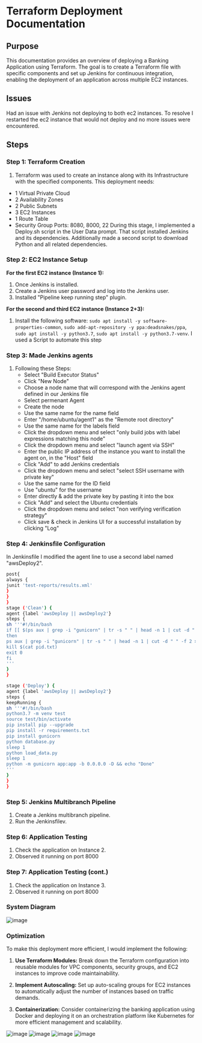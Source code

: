 # Terraform Deployment Documentation

## Purpose
This documentation provides an overview of deploying a Banking Application using Terraform. The goal is to create a Terraform file with specific components and set up Jenkins for continuous integration, enabling the deployment of an application across multiple EC2 instances.

## Issues
Had an issue with Jenkins not deploying to both ec2 instances. To resolve I restarted the ec2 instance that would not deploy and no more issues were encountered.
## Steps

### Step 1: Terraform Creation
1. Terraform was used to create an instance along with its Infrastructure with the specified components.
This deployment needs:
- 1 Virtual Private Cloud
- 2 Availability Zones
- 2 Public Subnets
- 3 EC2 Instances
- 1 Route Table
- Security Group Ports: 8080, 8000, 22
  During this stage, I implemented a Deploy.sh script in the User Data prompt. That script installed Jenkins and its dependencies. Additionally made a second script to download Python and all related dependencies.
   
### Step 2: EC2 Instance Setup
**For the first EC2 instance (Instance 1):**
1. Once Jenkins is installed.
2. Create a Jenkins user password and log into the Jenkins user.
3. Installed "Pipeline keep running step" plugin.

**For the second and third EC2 instance (Instance 2+3):**
1. Install the following software: `sudo apt install -y software-properties-common`, `sudo add-apt-repository -y ppa:deadsnakes/ppa`, `sudo apt install -y python3.7`, `sudo apt install -y python3.7-venv`. I used a Script to automate this step

### Step 3: Made Jenkins agents
1. Following these Steps:
    - Select "Build Executor Status"
    - Click "New Node"
    - Choose a node name that will correspond with the Jenkins agent defined in our Jenkins file
    - Select permenant Agent
    - Create the node
    - Use the same name for the name field
    - Enter "/home/ubuntu/agent1" as the "Remote root directory"
    - Use the same name for the labels field
    - Click the dropdown menu and select "only build jobs with label expressions matching this node"
    - Click the dropdown menu and select "launch agent via SSH"
    - Enter the public IP address of the instance you want to install the agent on, in the "Host" field
    - Click "Add" to add Jenkins credentials
    - Click the dropdown menu and select "select SSH username with private key"
    - Use the same name for the ID field 
    - Use "ubuntu" for the username
    - Enter directly & add the private key by pasting it into the box
    - Click "Add" and select the Ubuntu credentials
    - Click the dropdown menu and select "non verifying verification strategy"
    - Click save & check in Jenkins UI for a successful installation by clicking "Log"

### Step 4: Jenkinsfile Configuration
In Jenkinsfile I modified the agent line to use a second label named "awsDeploy2".
```bash
post{
always {
junit 'test-reports/results.xml'
}
}
}
stage ('Clean') {
agent {label 'awsDeploy || awsDeploy2'}
steps {
sh '''#!/bin/bash
if [[ $(ps aux | grep -i "gunicorn" | tr -s " " | head -n 1 | cut -d " " -f 2) != 0 ]]
then
ps aux | grep -i "gunicorn" | tr -s " " | head -n 1 | cut -d " " -f 2 > pid.txt
kill $(cat pid.txt)
exit 0
fi
'''
}
}
```
```bash
stage ('Deploy') {
agent {label 'awsDeploy || awsDeploy2'}
steps {
keepRunning {
sh '''#!/bin/bash
python3.7 -m venv test
source test/bin/activate
pip install pip --upgrade
pip install -r requirements.txt
pip install gunicorn
python database.py
sleep 1
python load_data.py
sleep 1 
python -m gunicorn app:app -b 0.0.0.0 -D && echo "Done"
'''
}
}
}
```
### Step 5: Jenkins Multibranch Pipeline
1. Create a Jenkins multibranch pipeline.
2. Run the Jenkinsfilev.

### Step 6: Application Testing
1. Check the application on Instance 2.
2. Observed it running on port 8000

### Step 7: Application Testing (cont.)
1. Check the application on Instance 3.
2. Observed it running on port 8000



### System Diagram
![image](Deployment5.1/Deployment5.1.png)

### Optimization
To make this deployment more efficient, I would implement the following:

1. **Use Terraform Modules:** Break down the Terraform configuration into reusable modules for VPC components, security groups, and EC2 instances to improve code maintainability.

2. **Implement Autoscaling:** Set up auto-scaling groups for EC2 instances to automatically adjust the number of instances based on traffic demands.

3. **Containerization:** Consider containerizing the banking application using Docker and deploying it on an orchestration platform like Kubernetes for more efficient management and scalability.

![image](Deployment5/BankingApplication.png)
![image](Deployment5.1/Deployment5.1server1.png)
![image](Deployment5.1/Deployment5.1server2.png)
![image](Deployment5.1/Deployment5.1Jenkins.png)
